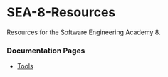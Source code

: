 # SEA-8-Resources
Resources for the Software Engineering Academy 8.

### Documentation Pages
- [Tools](General/Tools.md)
